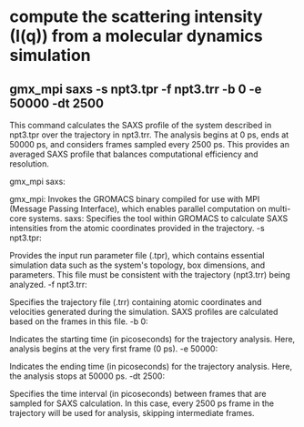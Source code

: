 # compute the scattering intensity (I(q)) from a molecular dynamics simulation

## gmx_mpi saxs -s npt3.tpr -f npt3.trr -b 0 -e 50000 -dt 2500

This command calculates the SAXS profile of the system described in npt3.tpr over the trajectory in npt3.trr. 
The analysis begins at 0 ps, ends at 50000 ps, and considers frames sampled every 2500 ps. This provides an averaged SAXS profile that balances computational efficiency and resolution.

gmx_mpi saxs:

gmx_mpi: Invokes the GROMACS binary compiled for use with MPI (Message Passing Interface), which enables parallel computation on multi-core systems.
saxs: Specifies the tool within GROMACS to calculate SAXS intensities from the atomic coordinates provided in the trajectory.
-s npt3.tpr:

Provides the input run parameter file (.tpr), which contains essential simulation data such as the system's topology, box dimensions, and parameters.
This file must be consistent with the trajectory (npt3.trr) being analyzed.
-f npt3.trr:

Specifies the trajectory file (.trr) containing atomic coordinates and velocities generated during the simulation.
SAXS profiles are calculated based on the frames in this file.
-b 0:

Indicates the starting time (in picoseconds) for the trajectory analysis. Here, analysis begins at the very first frame (0 ps).
-e 50000:

Indicates the ending time (in picoseconds) for the trajectory analysis. Here, the analysis stops at 50000 ps.
-dt 2500:

Specifies the time interval (in picoseconds) between frames that are sampled for SAXS calculation.
In this case, every 2500 ps frame in the trajectory will be used for analysis, skipping intermediate frames.

